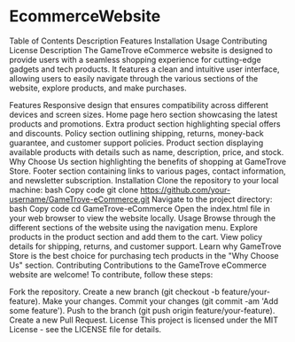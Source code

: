 # EcommerceWebsite
Table of Contents
Description
Features
Installation
Usage
Contributing
License
Description
The GameTrove eCommerce website is designed to provide users with a seamless shopping experience for cutting-edge gadgets and tech products. It features a clean and intuitive user interface, allowing users to easily navigate through the various sections of the website, explore products, and make purchases.

Features
Responsive design that ensures compatibility across different devices and screen sizes.
Home page hero section showcasing the latest products and promotions.
Extra product section highlighting special offers and discounts.
Policy section outlining shipping, returns, money-back guarantee, and customer support policies.
Product section displaying available products with details such as name, description, price, and stock.
Why Choose Us section highlighting the benefits of shopping at GameTrove Store.
Footer section containing links to various pages, contact information, and newsletter subscription.
Installation
Clone the repository to your local machine:
bash
Copy code
git clone https://github.com/your-username/GameTrove-eCommerce.git
Navigate to the project directory:
bash
Copy code
cd GameTrove-eCommerce
Open the index.html file in your web browser to view the website locally.
Usage
Browse through the different sections of the website using the navigation menu.
Explore products in the product section and add them to the cart.
View policy details for shipping, returns, and customer support.
Learn why GameTrove Store is the best choice for purchasing tech products in the "Why Choose Us" section.
Contributing
Contributions to the GameTrove eCommerce website are welcome! To contribute, follow these steps:

Fork the repository.
Create a new branch (git checkout -b feature/your-feature).
Make your changes.
Commit your changes (git commit -am 'Add some feature').
Push to the branch (git push origin feature/your-feature).
Create a new Pull Request.
License
This project is licensed under the MIT License - see the LICENSE file for details.
